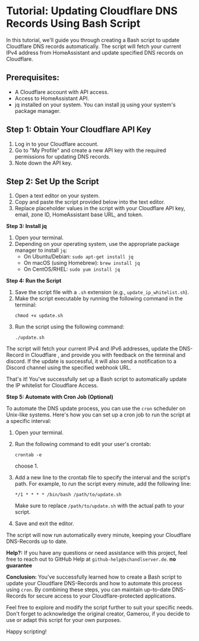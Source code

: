 # Tutorial: Updating Cloudflare DNS Records Using Bash Script

In this tutorial, we'll guide you through creating a Bash script to update Cloudflare DNS records automatically. The script will fetch your current IPv4 address from HomeAssistant and update specified DNS records on Cloudflare.

## Prerequisites:
- A Cloudflare account with API access.
- Access to HomeAssistant API.
- jq installed on your system. You can install jq using your system's package manager.

## Step 1: Obtain Your Cloudflare API Key
1. Log in to your Cloudflare account.
2. Go to "My Profile" and create a new API key with the required permissions for updating DNS records.
3. Note down the API key.

## Step 2: Set Up the Script
1. Open a text editor on your system.
2. Copy and paste the script provided below into the text editor.
3. Replace placeholder values in the script with your Cloudflare API key, email, zone ID, HomeAssistant base URL, and token.

**Step 3: Install jq**
1. Open your terminal.
2. Depending on your operating system, use the appropriate package manager to install `jq`:
   - On Ubuntu/Debian: `sudo apt-get install jq`
   - On macOS (using Homebrew): `brew install jq`
   - On CentOS/RHEL: `sudo yum install jq`

**Step 4: Run the Script**
1. Save the script file with a `.sh` extension (e.g., `update_ip_whitelist.sh`).
2. Make the script executable by running the following command in the terminal:
   ```
   chmod +x update.sh
   ```
3. Run the script using the following command:
   ```
   ./update.sh
   ```

The script will fetch your current IPv4 and IPv6 addresses, update the DNS-Record in Cloudflare , and provide you with feedback on the terminal and discord. If the update is successful, it will also send a notification to a Discord channel using the specified webhook URL.

That's it! You've successfully set up a Bash script to automatically update the IP whitelist for Cloudflare Access.

**Step 5: Automate with Cron Job (Optional)**

To automate the DNS update process, you can use the `cron` scheduler on Unix-like systems. Here's how you can set up a cron job to run the script at a specific interval:

1. Open your terminal.
2. Run the following command to edit your user's crontab:
   ```
   crontab -e
   ```
   choose 1.
3. Add a new line to the crontab file to specify the interval and the script's path. For example, to run the script every minute, add the following line:
   ```
   */1 * * * * /bin/bash /path/to/update.sh
   ```
   Make sure to replace `/path/to/update.sh` with the actual path to your script.

4. Save and exit the editor.

The script will now run automatically every minute, keeping your Cloudflare DNS-Records up to date.

**Help?:**
If you have any questions or need assistance with this project, feel free to reach out to GitHub Help at `github-help@schandlserver.de`. **no guarantee**

**Conclusion:**
You've successfully learned how to create a Bash script to update your Cloudflare DNS-Records and how to automate this process using `cron`. By combining these steps, you can maintain up-to-date DNS-Records for secure access to your Cloudflare-protected applications.

Feel free to explore and modify the script further to suit your specific needs. Don't forget to acknowledge the original creator, Gamerou, if you decide to use or adapt this script for your own purposes.

Happy scripting!
